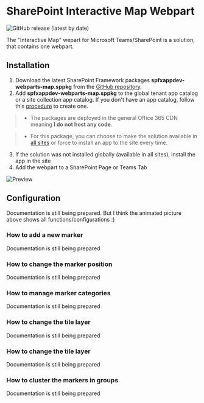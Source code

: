 # SharePoint Interactive Map Webpart

![GitHub release (latest by date)](https://img.shields.io/github/v/release/SPFxAppDev/sp-map-webpart)

The "Interactive Map" wepart for Microsoft Teams/SharePoint is a solution, that contains one webpart.

## Installation

1. Download the latest SharePoint Framework packages **spfxappdev-webparts-map.sppkg** from the [GitHub repository](https://github.com/SPFxAppDev/sp-map-webpart/releases).
2. Add **spfxappdev-webparts-map.sppkg** to the global tenant app catalog or a site collection app catalog. If you don't have an app catalog, follow this [procedure](https://docs.microsoft.com/en-us/sharepoint/use-app-catalog) to create one.

> * The packages are deployed in the general Office 365 CDN meaning **I do not host any code**.


> * For this package, you can choose to make the solution available in [all sites](https://docs.microsoft.com/en-us/sharepoint/dev/spfx/tenant-scoped-deployment) or force to install an app to the site every time.

3. If the solution was not installed globally (available in all sites), install the app in the site
4. Add the webpart to a SharePoint Page or Teams Tab

![Preview](./images/MapWPOverview.gif)

## Configuration

Documentation is still being prepared. But I think the animated picture above shows all functions/configurations :)

### How to add a new marker

Documentation is still being prepared

### How to change the marker position

Documentation is still being prepared

### How to manage marker categories

Documentation is still being prepared

### How to change the tile layer

Documentation is still being prepared

### How to change the tile layer

Documentation is still being prepared

### How to cluster the markers in groups

Documentation is still being prepared

